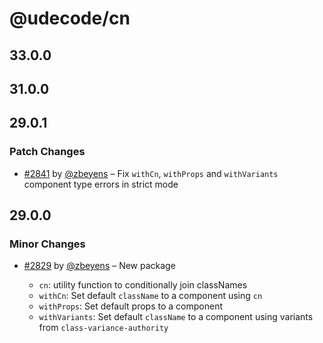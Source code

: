 # @udecode/cn

## 33.0.0

## 31.0.0

## 29.0.1

### Patch Changes

- [#2841](https://github.com/udecode/plate/pull/2841) by [@zbeyens](https://github.com/zbeyens) – Fix `withCn`, `withProps` and `withVariants` component type errors in strict mode

## 29.0.0

### Minor Changes

- [#2829](https://github.com/udecode/plate/pull/2829) by [@zbeyens](https://github.com/zbeyens) – New package

  - `cn`: utility function to conditionally join classNames
  - `withCn`: Set default `className` to a component using `cn`
  - `withProps`: Set default props to a component
  - `withVariants`: Set default `className` to a component using variants from `class-variance-authority`

